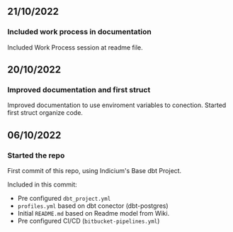## 21/10/2022
### Included work process in documentation
Included Work Process session at readme file.

## 20/10/2022
### Improved documentation and first struct
Improved documentation to use enviroment variables to conection.
Started first struct organize code.

## 06/10/2022
### Started the repo
First commit of this repo, using Indicium's Base dbt Project. 

Included in this commit:
- Pre configured `dbt_project.yml`
- `profiles.yml` based on dbt conector (dbt-postgres)
- Initial `README.md` based on Readme model from Wiki.
- Pre configured CI/CD (`bitbucket-pipelines.yml`)